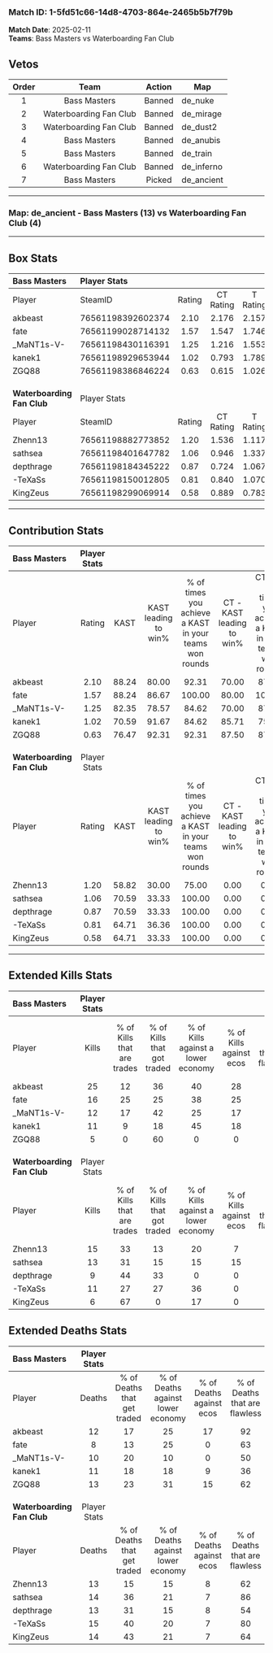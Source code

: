 ### Match ID: 1-5fd51c66-14d8-4703-864e-2465b5b7f79b  
**Match Date**: 2025-02-11  
**Teams**: Bass Masters vs Waterboarding Fan Club  

## Vetos  

| Order | Team | Action | Map |
| :---: | :--: | :----: | --- |
| 1 | Bass Masters | Banned | de_nuke |
| 2 | Waterboarding Fan Club | Banned | de_mirage |
| 3 | Waterboarding Fan Club | Banned | de_dust2 |
| 4 | Bass Masters | Banned | de_anubis |
| 5 | Bass Masters | Banned | de_train |
| 6 | Waterboarding Fan Club | Banned | de_inferno |
| 7 | Bass Masters | Picked | de_ancient |

---  

### **Map**: de_ancient - Bass Masters (13) vs Waterboarding Fan Club (4)  
---  

## Box Stats  

| **Bass Masters**           | Player Stats      |        |           |          |       |       |       |         |        |      |     |
| :- | :- | :-: | :-: | :-: | :-: | :-: | :-: | :-: | :-: | :-: | :-: |
| Player                     | SteamID           | Rating | CT Rating | T Rating | KAST  |  ADR  | Kills | Assists | Deaths | K/D  | HS% |
| akbeast                    | 76561198392602374 |  2.10  |   2.176   |  2.157   | 88.24 | 146.9 |  25   |    5    |   12   | 2.08 | 44  |
| fate                       | 76561199028714132 |  1.57  |   1.547   |  1.746   | 88.24 | 84.7  |  16   |    6    |   8    | 2.00 | 62  |
| _MaNT1s-V-                 | 76561198430116391 |  1.25  |   1.216   |  1.553   | 82.35 | 82.5  |  12   |    5    |   10   | 1.20 | 66  |
| kanek1                     | 76561198929653944 |  1.02  |   0.793   |  1.789   | 70.59 | 71.7  |  11   |    0    |   11   | 1.00 | 72  |
| ZGQ88                      | 76561198386846224 |  0.63  |   0.615   |  1.026   | 76.47 | 42.1  |   5   |    5    |   13   | 0.38 | 60  |
|                            |                   |        |           |          |       |       |       |         |        |      |     |
|                            |                   |        |           |          |       |       |       |         |        |      |     |
|                            |                   |        |           |          |       |       |       |         |        |      |     |
| **Waterboarding Fan Club** | Player Stats      |        |           |          |       |       |       |         |        |      |     |
| Player                     | SteamID           | Rating | CT Rating | T Rating | KAST  |  ADR  | Kills | Assists | Deaths | K/D  | HS% |
| Zhenn13                    | 76561198882773852 |  1.20  |   1.536   |  1.117   | 58.82 | 102.5 |  15   |    5    |   13   | 1.15 | 60  |
| sathsea                    | 76561198401647782 |  1.06  |   0.946   |  1.337   | 70.59 | 76.7  |  13   |    3    |   14   | 0.93 |  0  |
| depthrage                  | 76561198184345222 |  0.87  |   0.724   |  1.067   | 70.59 | 68.7  |   9   |    4    |   13   | 0.69 | 44  |
| -TeXaSs                    | 76561198150012805 |  0.81  |   0.840   |  1.070   | 64.71 | 56.1  |  11   |    2    |   15   | 0.73 | 54  |
| KingZeus                   | 76561198299069914 |  0.58  |   0.889   |  0.783   | 64.71 | 48.1  |   6   |    5    |   14   | 0.43 | 33  |
---  

## Contribution Stats  

| **Bass Masters**           | Player Stats |       |                      |                                                        |                           |                                                             |                          |                                                            |
| :- | :-: | :-: | :-: | :-: | :-: | :-: | :-: | :-: |
| Player                     |    Rating    | KAST  | KAST leading to win% | % of times you achieve a KAST in your teams won rounds | CT - KAST leading to win% | CT - % of times you achieve a KAST in your teams won rounds | T - KAST leading to win% | T - % of times you achieve a KAST in your teams won rounds |
| akbeast                    |     2.10     | 88.24 |        80.00         |                         92.31                          |           70.00           |                            87.50                            |          100.00          |                           100.00                           |
| fate                       |     1.57     | 88.24 |        86.67         |                         100.00                         |           80.00           |                           100.00                            |          100.00          |                           100.00                           |
| _MaNT1s-V-                 |     1.25     | 82.35 |        78.57         |                         84.62                          |           70.00           |                            87.50                            |          100.00          |                           80.00                            |
| kanek1                     |     1.02     | 70.59 |        91.67         |                         84.62                          |           85.71           |                            75.00                            |          100.00          |                           100.00                           |
| ZGQ88                      |     0.63     | 76.47 |        92.31         |                         92.31                          |           87.50           |                            87.50                            |          100.00          |                           100.00                           |
|                            |              |       |                      |                                                        |                           |                                                             |                          |                                                            |
|                            |              |       |                      |                                                        |                           |                                                             |                          |                                                            |
|                            |              |       |                      |                                                        |                           |                                                             |                          |                                                            |
| **Waterboarding Fan Club** | Player Stats |       |                      |                                                        |                           |                                                             |                          |                                                            |
| Player                     |    Rating    | KAST  | KAST leading to win% | % of times you achieve a KAST in your teams won rounds | CT - KAST leading to win% | CT - % of times you achieve a KAST in your teams won rounds | T - KAST leading to win% | T - % of times you achieve a KAST in your teams won rounds |
| Zhenn13                    |     1.20     | 58.82 |        30.00         |                         75.00                          |           0.00            |                            0.00                             |          50.00           |                           75.00                            |
| sathsea                    |     1.06     | 70.59 |        33.33         |                         100.00                         |           0.00            |                            0.00                             |          50.00           |                           100.00                           |
| depthrage                  |     0.87     | 70.59 |        33.33         |                         100.00                         |           0.00            |                            0.00                             |          44.44           |                           100.00                           |
| -TeXaSs                    |     0.81     | 64.71 |        36.36         |                         100.00                         |           0.00            |                            0.00                             |          50.00           |                           100.00                           |
| KingZeus                   |     0.58     | 64.71 |        33.33         |                         100.00                         |           0.00            |                            0.00                             |          50.00           |                           100.00                           |
---  

## Extended Kills Stats  

| **Bass Masters**           | Player Stats |                            |                            |                                    |                         |                              |                                 |                                       |                    |           |
| :- | :-: | :-: | :-: | :-: | :-: | :-: | :-: | :-: | :-: | :-: |
| Player                     |    Kills     | % of Kills that are trades | % of Kills that got traded | % of Kills against a lower economy | % of Kills against ecos | % of Kills that are flawless | % of Kills that are close duels | % of Kills that are assisted by flash | Pistol Round Kills | AWP Kills |
| akbeast                    |      25      |             12             |             36             |                 40                 |           28            |              72              |                0                |                   0                   |         6          |     7     |
| fate                       |      16      |             25             |             25             |                 38                 |           25            |              81              |                0                |                   0                   |         0          |     1     |
| _MaNT1s-V-                 |      12      |             17             |             42             |                 25                 |           17            |              42              |               17                |                   8                   |         0          |     0     |
| kanek1                     |      11      |             9              |             18             |                 45                 |           18            |              64              |                9                |                   9                   |         0          |     1     |
| ZGQ88                      |      5       |             0              |             60             |                 0                  |            0            |              60              |                0                |                   0                   |         0          |     1     |
|                            |              |                            |                            |                                    |                         |                              |                                 |                                       |                    |           |
|                            |              |                            |                            |                                    |                         |                              |                                 |                                       |                    |           |
|                            |              |                            |                            |                                    |                         |                              |                                 |                                       |                    |           |
| **Waterboarding Fan Club** | Player Stats |                            |                            |                                    |                         |                              |                                 |                                       |                    |           |
| Player                     |    Kills     | % of Kills that are trades | % of Kills that got traded | % of Kills against a lower economy | % of Kills against ecos | % of Kills that are flawless | % of Kills that are close duels | % of Kills that are assisted by flash | Pistol Round Kills | AWP Kills |
| Zhenn13                    |      15      |             33             |             13             |                 20                 |            7            |              67              |                0                |                  13                   |         2          |     3     |
| sathsea                    |      13      |             31             |             15             |                 15                 |           15            |              69              |                8                |                   0                   |         10         |     0     |
| depthrage                  |      9       |             44             |             33             |                 0                  |            0            |              56              |               11                |                   0                   |         0          |     1     |
| -TeXaSs                    |      11      |             27             |             27             |                 36                 |            0            |              55              |                0                |                   0                   |         0          |     0     |
| KingZeus                   |      6       |             67             |             0              |                 17                 |            0            |              50              |               17                |                   0                   |         0          |     0     |
## Extended Deaths Stats  

| **Bass Masters**           | Player Stats |                             |                                   |                          |                               |                            |                           |               |
| :- | :-: | :-: | :-: | :-: | :-: | :-: | :-: | :-: |
| Player                     |    Deaths    | % of Deaths that get traded | % of Deaths against lower economy | % of Deaths against ecos | % of Deaths that are flawless | % of Deaths that are close | % of Deaths while blinded | Deaths to AWP |
| akbeast                    |      12      |             17              |                25                 |            17            |              92               |             8              |             0             |       4       |
| fate                       |      8       |             13              |                25                 |            0             |              63               |             13             |             0             |       0       |
| _MaNT1s-V-                 |      10      |             20              |                10                 |            0             |              50               |             0              |             0             |       5       |
| kanek1                     |      11      |             18              |                18                 |            9             |              36               |             9              |             0             |       1       |
| ZGQ88                      |      13      |             23              |                31                 |            15            |              62               |             0              |            15             |       2       |
|                            |              |                             |                                   |                          |                               |                            |                           |               |
|                            |              |                             |                                   |                          |                               |                            |                           |               |
|                            |              |                             |                                   |                          |                               |                            |                           |               |
| **Waterboarding Fan Club** | Player Stats |                             |                                   |                          |                               |                            |                           |               |
| Player                     |    Deaths    | % of Deaths that get traded | % of Deaths against lower economy | % of Deaths against ecos | % of Deaths that are flawless | % of Deaths that are close | % of Deaths while blinded | Deaths to AWP |
| Zhenn13                    |      13      |             15              |                15                 |            8             |              62               |             8              |             0             |       2       |
| sathsea                    |      14      |             36              |                21                 |            7             |              86               |             7              |             7             |       2       |
| depthrage                  |      13      |             31              |                15                 |            8             |              54               |             8              |             8             |       1       |
| -TeXaSs                    |      15      |             40              |                20                 |            7             |              80               |             0              |             0             |       1       |
| KingZeus                   |      14      |             43              |                21                 |            7             |              64               |             0              |             0             |       0       |
